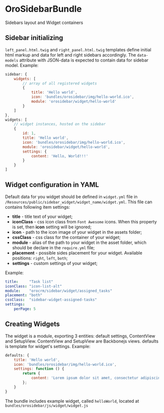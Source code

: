 OroSidebarBundle
================

Sidebars layout and Widget containers

## Sidebar initializing
`left_panel.html.twig` and `right_panel.html.twig` templates define initial html markup and data
for left and right sidebars accordingly. The `data-models` attribute with JSON-data is expected
to contain data for sidebar model. Example:

```js
sidebar: {
    widgets: [
        // array of all registered widgets
        {
            title: 'Hello world',
            icon: 'bundles/orosidebar/img/hello-world.ico',
            module: 'orosidebar/widget/hello-world'
        }
    ]
},
widgets: [
    // widget instances, hosted on the sidebar
    {
        id: 1,
        title: 'Hello world',
        icon: 'bundles/orosidebar/img/hello-world.ico',
        module: 'orosidebar/widget/hello-world',
        settings: {
            content: 'Hello, World!!!'
        }
    }
]
```

## Widget configuration in YAML
Default data for you widget should be defined in `widget.yml` file in
`/Resources/public/sidebar_widget/widget_name/widget.yml`. This file can contains following item settings:

* **title** - title text of your widget;
* **iconClass** - css icon class from `Font Awesome` icons. When this property is set, then **icon** setting will be ignored;
* **icon** - path to the icon image of your widget in the assets folder;
* **cssClass** - css class for the container of your widget;
* **module** - alias of the path to your widget in the asset folder, which should be declare in the `require.yml` file;
* **placement** - possible sides placement for your widget. Available positions: `right`, `left`, `both`;
* **settings** - custom settings of your widget;

Example:

```yml
title:     "Task list"
iconClass: "icon-list-alt"
module:    "orocrm/sidebar/widget/assigned_tasks"
placement: "both"
cssClass:  "sidebar-widget-assigned-tasks"
settings:
    perPage: 5
```

## Creating Widgets
The widget is a module, exporting 3 entities: default settings, ContentView and SetupView.
ContentView and SetupView are Backbonejs views. defaults is template for widget's settings. Example:

```js
defaults: {
    title: 'Hello world',
    icon: 'bundles/orosidebar/img/hello-world.ico',
    settings: function () {
        return {
            content: 'Lorem ipsum dolor sit amet, consectetur adipiscing elit. Suspendisse pulvinar.'
        };
    }
}
```
    
The bundle includes example widget, called `helloWorld`, located at `bundles/orosidebar/js/widget/widget.js`
